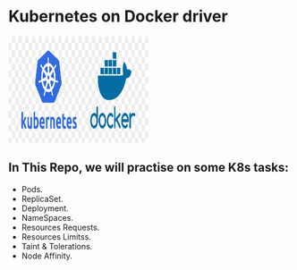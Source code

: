 # Kubernetes on Docker driver
<img src="https://github.com/ZaynabMohammed/K8s_Tasks/blob/master/kubernetes-logo.png" width="250" height="190" >  

## In This Repo, we will practise on some K8s tasks:  
- Pods.    
- ReplicaSet.    
- Deployment.    
- NameSpaces.    
- Resources Requests.    
- Resources Limitss.    
- Taint & Tolerations.    
- Node Affinity.    
